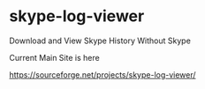 # skype-log-viewer
Download and View Skype History Without Skype 

Current Main Site is here

https://sourceforge.net/projects/skype-log-viewer/
